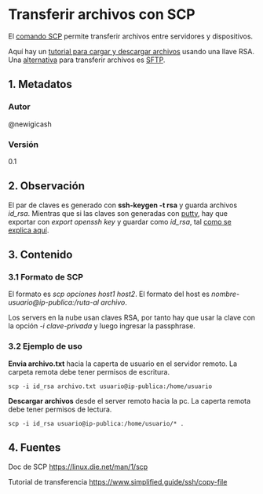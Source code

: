# Transferir archivos con SCP
El [comando SCP][manScp] permite transferir archivos entre servidores y dispositivos.

Aquí hay un [tutorial para cargar y descargar archivos][tutoScp] usando una llave RSA. 
Una [alternativa][tutoSftp] para transferir archivos es [SFTP][tutoSftp].
## 1. Metadatos

### Autor
@newigicash
### Versión
0.1

## 2. Observación
El par de claves es generado con **ssh-keygen -t rsa** y guarda archivos *id_rsa*. 
Mientras que si las claves son generadas con [putty][urlPutty], hay que exportar con 
*export openssh key* y guardar como *id_rsa*, 
tal [como se explica aquí][tutoExportKey].

## 3. Contenido 
### 3.1 Formato de SCP
El formato es *scp opciones host1 host2*. 
El formato del host es *nombre-usuario@ip-publica:/ruta-al archivo*. 

Los servers en la nube usan claves RSA, por tanto hay que usar la clave con 
la opción *-i clave-privada* y luego ingresar la passphrase.

### 3.2 Ejemplo de uso
**Envia archivo.txt** hacia la caperta de usuario en el servidor remoto. 
La carpeta remota debe tener permisos de escritura.
~~~
scp -i id_rsa archivo.txt usuario@ip-publica:/home/usuario
~~~

**Descargar archivos** desde el server remoto hacia la pc. 
La caperta remota debe tener permisos de lectura.
~~~
scp -i id_rsa usuario@ip-publica:/home/usuario/* .
~~~

## 4. Fuentes
Doc de SCP <https://linux.die.net/man/1/scp>

Tutorial de transferencia <https://www.simplified.guide/ssh/copy-file>

[//]: # (referencias citadas)
[manScp]: https://linux.die.net/man/1/scp
[urlPutty]: https://www.putty.org/
[tutoScp]: https://www.techrepublic.com/article/how-to-use-secure-copy-with-ssh-key-authentication/
[tutoExportKey]: https://www.simplified.guide/putty/convert-ppk-to-ssh-key
[tutoSftp]: https://www.simplified.guide/ssh/copy-file
